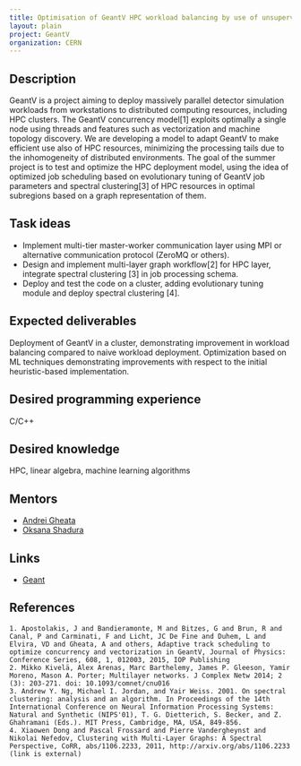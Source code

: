 ```yaml
---
title: Optimisation of GeantV HPC workload balancing by use of unsupervised machine learning
layout: plain
project: GeantV
organization: CERN
---
```


## Description

GeantV is a project aiming to deploy massively parallel detector simulation workloads from workstations to distributed computing resources, including HPC clusters. The GeantV concurrency model[1] exploits optimally a single node using threads and features such as vectorization and machine topology discovery. We are developing a model to adapt GeantV to make efficient use also of HPC resources, minimizing the processing tails due to the inhomogeneity of distributed environments. The goal of the summer project is to test and optimize the HPC deployment model, using the idea of optimized job scheduling  based on evolutionary tuning of GeantV job parameters and spectral clustering[3] of HPC resources in optimal subregions based on a graph representation of them.

## Task ideas
 * Implement multi-tier master-worker communication layer using MPI or alternative communication protocol (ZeroMQ or others).
 * Design and implement multi-layer graph workflow[2] for HPC layer, integrate spectral clustering [3] in job processing schema.
 * Deploy and test the code on a cluster, adding evolutionary tuning module and deploy spectral clustering [4]. 

## Expected deliverables
Deployment of GeantV in a cluster, demonstrating improvement in workload balancing compared to naive workload deployment.
Optimization based on ML techniques demonstrating improvements with respect to the initial heuristic-based implementation.

## Desired programming experience
C/C++

## Desired knowledge
HPC, linear algebra, machine learning algorithms

## Mentors 
  * [Andrei Gheata](mailto:andrei.gheata@cern.ch)
  * [Oksana Shadura](mailto:oksana.shadura@cern.ch)
  
## Links
  * [Geant](http://geant.web.cern.ch)

## References
    1. Apostolakis, J and Bandieramonte, M and Bitzes, G and Brun, R and Canal, P and Carminati, F and Licht, JC De Fine and Duhem, L and Elvira, VD and Gheata, A and others, Adaptive track scheduling to optimize concurrency and vectorization in GeantV, Journal of Physics: Conference Series, 608, 1, 012003, 2015, IOP Publishing
    2. Mikko Kivelä, Alex Arenas, Marc Barthelemy, James P. Gleeson, Yamir Moreno, Mason A. Porter; Multilayer networks. J Complex Netw 2014; 2 (3): 203-271. doi: 10.1093/comnet/cnu016
    3. Andrew Y. Ng, Michael I. Jordan, and Yair Weiss. 2001. On spectral clustering: analysis and an algorithm. In Proceedings of the 14th International Conference on Neural Information Processing Systems: Natural and Synthetic (NIPS'01), T. G. Dietterich, S. Becker, and Z. Ghahramani (Eds.). MIT Press, Cambridge, MA, USA, 849-856. 
    4. Xiaowen Dong and Pascal Frossard and Pierre Vandergheynst and Nikolai Nefedov, Clustering with Multi-Layer Graphs: A Spectral Perspective, CoRR, abs/1106.2233, 2011, http://arxiv.org/abs/1106.2233 (link is external)
